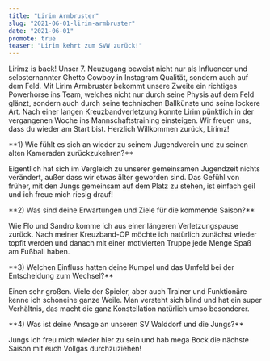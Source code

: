```yaml
---
title: "Lirim Armbruster"
slug: "2021-06-01-lirim-armbruster"
date: "2021-06-01"
promote: true
teaser: "Lirim kehrt zum SVW zurück!"
---
```

<p class="MsoNoSpacing">Lirimz is back! Unser 7. Neuzugang beweist nicht nur als Influencer und selbsternannter Ghetto Cowboy in Instagram Qualität, sondern auch auf dem Feld. Mit Lirim Armbruster bekommt unsere Zweite ein richtiges Powerhorse ins Team, welches nicht nur durch seine Physis auf dem Feld glänzt, sondern auch durch seine technischen Ballkünste und seine lockere Art. Nach einer langen Kreuzbandverletzung konnte Lirim pünktlich in der vergangenen Woche ins Mannschaftstraining einsteigen. Wir freuen uns, dass du wieder am Start bist. Herzlich Willkommen zurück, Lirimz!


<p class="MsoNoSpacing"> 


<p class="MsoNoSpacing">**1) Wie fühlt es sich an wieder zu seinem Jugendverein und zu seinen alten Kameraden zurückzukehren?**


<p class="MsoNoSpacing">Eigentlich hat sich im Vergleich zu unserer gemeinsamen Jugendzeit nichts verändert, außer dass wir etwas älter geworden sind. Das Gefühl von früher, mit den Jungs gemeinsam auf dem Platz zu stehen, ist einfach geil und ich freue mich riesig drauf!


<p class="MsoNoSpacing"> 


<p class="MsoNoSpacing">**2) Was sind deine Erwartungen und Ziele für die kommende Saison?**


<p class="MsoNoSpacing">Wie Flo und Sandro komme ich aus einer längeren Verletzungspause zurück. Nach meiner Kreuzband-OP möchte ich natürlich zunächst wieder topfit werden und danach mit einer motivierten Truppe jede Menge Spaß am Fußball haben.


<p class="MsoNoSpacing"> 


<p class="MsoNoSpacing">**3) Welchen Einfluss hatten deine Kumpel und das Umfeld bei der Entscheidung zum Wechsel?**


<p class="MsoNoSpacing">Einen sehr großen. Viele der Spieler, aber auch Trainer und Funktionäre kenne ich schoneine ganze Weile. Man versteht sich blind und hat ein super Verhältnis, das macht die ganz Konstellation natürlich umso besonderer.


<p class="MsoNoSpacing"> 


<p class="MsoNoSpacing">**4) Was ist deine Ansage an unseren SV Walddorf und die Jungs?**


<p class="MsoNoSpacing">Jungs ich freu mich wieder hier zu sein und hab mega Bock die nächste Saison mit euch Vollgas durchzuziehen!


<p class="MsoNoSpacing"> 


<p class="MsoNoSpacing"> 
